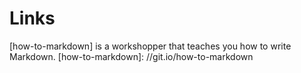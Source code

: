 # Links
[how-to-markdown] is a workshopper that teaches you how to write Markdown.
[how-to-markdown]: //git.io/how-to-markdown

